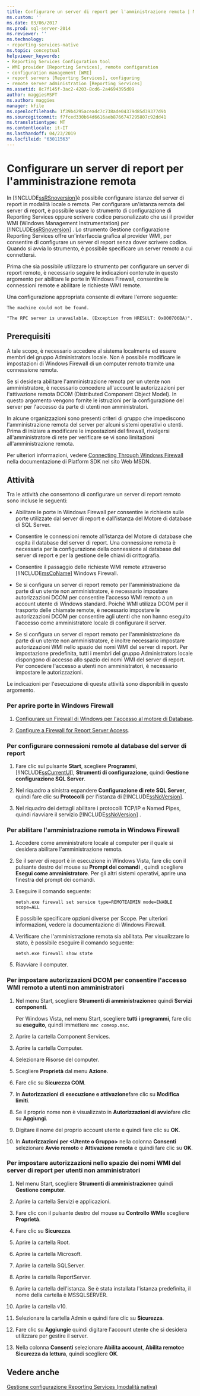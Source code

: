 ```yaml
---
title: Configurare un server di report per l'amministrazione remota | Microsoft Docs
ms.custom: ''
ms.date: 03/06/2017
ms.prod: sql-server-2014
ms.reviewer: ''
ms.technology:
- reporting-services-native
ms.topic: conceptual
helpviewer_keywords:
- Reporting Services Configuration tool
- WMI provider [Reporting Services], remote configuration
- configuration management [WMI]
- report servers [Reporting Services], configuring
- remote server administration [Reporting Services]
ms.assetid: 8c7f145f-3ac2-4203-8cd6-2a4694395d09
author: maggiesMSFT
ms.author: maggies
manager: kfile
ms.openlocfilehash: 1f39b4295aceadc7c738ade04379d85d39377d9b
ms.sourcegitcommit: f7fced330b64d6616aeb8766747295807c92dd41
ms.translationtype: MT
ms.contentlocale: it-IT
ms.lasthandoff: 04/23/2019
ms.locfileid: "63011563"
---
```

# <a name="configure-a-report-server-for-remote-administration"></a>Configurare un server di report per l'amministrazione remota
  In [!INCLUDE[ssRSnoversion](../../includes/ssrsnoversion-md.md)]è possibile configurare istanze del server di report in modalità locale o remota. Per configurare un'istanza remota del server di report, è possibile usare lo strumento di configurazione di Reporting Services oppure scrivere codice personalizzato che usi il provider WMI (Windows Management Instrumentation) per [!INCLUDE[ssRSnoversion](../../includes/ssrsnoversion-md.md)] . Lo strumento Gestione configurazione Reporting Services offre un'interfaccia grafica al provider WMI, per consentire di configurare un server di report senza dover scrivere codice. Quando si avvia lo strumento, è possibile specificare un server remoto a cui connettersi.  
  
 Prima che sia possibile utilizzare lo strumento per configurare un server di report remoto, è necessario seguire le indicazioni contenute in questo argomento per abilitare le porte in Windows Firewall, consentire le connessioni remote e abilitare le richieste WMI remote.  
  
 Una configurazione appropriata consente di evitare l'errore seguente:  
  
 `The machine could not be found.`  
  
 `"The RPC server is unavailable. (Exception from HRESULT: 0x800706BA)".`  
  
## <a name="prerequisites"></a>Prerequisiti  
 A tale scopo, è necessario accedere al sistema localmente ed essere membri del gruppo Administrators locale. Non è possibile modificare le impostazioni di Windows Firewall di un computer remoto tramite una connessione remota.  
  
 Se si desidera abilitare l'amministrazione remota per un utente non amministratore, è necessario concedere all'account le autorizzazioni per l'attivazione remota DCOM (Distributed Component Object Model). In questo argomento vengono fornite le istruzioni per la configurazione del server per l'accesso da parte di utenti non amministratori.  
  
 In alcune organizzazioni sono presenti criteri di gruppo che impediscono l'amministrazione remota del server per alcuni sistemi operativi o utenti. Prima di iniziare a modificare le impostazioni del firewall, rivolgersi all'amministratore di rete per verificare se vi sono limitazioni all'amministrazione remota.  
  
 Per ulteriori informazioni, vedere [Connecting Through Windows Firewall](https://go.microsoft.com/fwlink/?LinkId=63615) nella documentazione di Platform SDK nel sito Web MSDN.  
  
## <a name="tasks"></a>Attività  
 Tra le attività che consentono di configurare un server di report remoto sono incluse le seguenti:  
  
-   Abilitare le porte in Windows Firewall per consentire le richieste sulle porte utilizzate dal server di report e dall'istanza del Motore di database di SQL Server.  
  
-   Consentire le connessioni remote all'istanza del Motore di database che ospita il database del server di report. Una connessione remota è necessaria per la configurazione della connessione al database del server di report e per la gestione delle chiavi di crittografia.  
  
-   Consentire il passaggio delle richieste WMI remote attraverso [!INCLUDE[msCoName](../../includes/msconame-md.md)] Windows Firewall.  
  
-   Se si configura un server di report remoto per l'amministrazione da parte di un utente non amministratore, è necessario impostare autorizzazioni DCOM per consentire l'accesso WMI remoto a un account utente di Windows standard. Poiché WMI utilizza DCOM per il trasporto delle chiamate remote, è necessario impostare le autorizzazioni DCOM per consentire agli utenti che non hanno eseguito l'accesso come amministratore locale di configurare il server.  
  
-   Se si configura un server di report remoto per l'amministrazione da parte di un utente non amministratore, è inoltre necessario impostare autorizzazioni WMI nello spazio dei nomi WMI del server di report. Per impostazione predefinita, tutti i membri del gruppo Administrators locale dispongono di accesso allo spazio dei nomi WMI del server di report. Per concedere l'accesso a utenti non amministratori, è necessario impostare le autorizzazioni.  
  
 Le indicazioni per l'esecuzione di queste attività sono disponibili in questo argomento.  
  
### <a name="to-open-ports-in-windows-firewall"></a>Per aprire porte in Windows Firewall  
  
1.  [Configurare un Firewall di Windows per l'accesso al motore di Database](../../database-engine/configure-windows/configure-a-windows-firewall-for-database-engine-access.md).  
  
2.  [Configure a Firewall for Report Server Access](configure-a-firewall-for-report-server-access.md).  
  
### <a name="to-configure-remote-connections-to-the-report-server-database"></a>Per configurare connessioni remote al database del server di report  
  
1.  Fare clic sul pulsante **Start**, scegliere **Programmi**, [!INCLUDE[ssCurrentUI](../../includes/sscurrentui-md.md)], **Strumenti di configurazione**, quindi **Gestione configurazione SQL Server**.  
  
2.  Nel riquadro a sinistra espandere **Configurazione di rete SQL Server**, quindi fare clic su **Protocolli** per l'istanza di [!INCLUDE[ssNoVersion](../../includes/ssnoversion-md.md)].  
  
3.  Nel riquadro dei dettagli abilitare i protocolli TCP/IP e Named Pipes, quindi riavviare il servizio [!INCLUDE[ssNoVersion](../../includes/ssnoversion-md.md)] .  
  
### <a name="to-enable-remote-administration-in-windows-firewall"></a>Per abilitare l'amministrazione remota in Windows Firewall  
  
1.  Accedere come amministratore locale al computer per il quale si desidera abilitare l'amministrazione remota.  
  
2.  Se il server di report è in esecuzione in Windows Vista, fare clic con il pulsante destro del mouse su **Prompt dei comandi** , quindi scegliere **Esegui come amministratore**. Per gli altri sistemi operativi, aprire una finestra del prompt dei comandi.  
  
3.  Eseguire il comando seguente:  
  
    ```  
    netsh.exe firewall set service type=REMOTEADMIN mode=ENABLE scope=ALL  
    ```  
  
     È possibile specificare opzioni diverse per Scope. Per ulteriori informazioni, vedere la documentazione di Windows Firewall.  
  
4.  Verificare che l'amministrazione remota sia abilitata. Per visualizzare lo stato, è possibile eseguire il comando seguente:  
  
    ```  
    netsh.exe firewall show state  
    ```  
  
5.  Riavviare il computer.  
  
### <a name="to-set-dcom-permissions-to-enable-remote-wmi-access-for-non-administrators"></a>Per impostare autorizzazioni DCOM per consentire l'accesso WMI remoto a utenti non amministratori  
  
1.  Nel menu Start, scegliere **Strumenti di amministrazione**e quindi **Servizi componenti**.  
  
     Per Windows Vista, nel menu Start, scegliere **tutti i programmi**, fare clic su **eseguito**, quindi immettere `mmc comexp.msc`.  
  
2.  Aprire la cartella Component Services.  
  
3.  Aprire la cartella Computer.  
  
4.  Selezionare Risorse del computer.  
  
5.  Scegliere **Proprietà** dal menu **Azione**.  
  
6.  Fare clic su **Sicurezza COM**.  
  
7.  In **Autorizzazioni di esecuzione e attivazione**fare clic su **Modifica limiti**.  
  
8.  Se il proprio nome non è visualizzato in **Autorizzazioni di avvio**fare clic su **Aggiungi**.  
  
9. Digitare il nome del proprio account utente e quindi fare clic su **OK**.  
  
10. In **Autorizzazioni per \<Utente o Gruppo>** nella colonna **Consenti** selezionare **Avvio remoto** e **Attivazione remota** e quindi fare clic su **OK**.  
  
### <a name="to-set-permissions-on-the-report-server-wmi-namespace-for-non-administrators"></a>Per impostare autorizzazioni nello spazio dei nomi WMI del server di report per utenti non amministratori  
  
1.  Nel menu Start, scegliere **Strumenti di amministrazione**e quindi **Gestione computer**.  
  
2.  Aprire la cartella Servizi e applicazioni.  
  
3.  Fare clic con il pulsante destro del mouse su **Controllo WMI**e scegliere **Proprietà**.  
  
4.  Fare clic su **Sicurezza**.  
  
5.  Aprire la cartella Root.  
  
6.  Aprire la cartella Microsoft.  
  
7.  Aprire la cartella SQLServer.  
  
8.  Aprire la cartella ReportServer.  
  
9. Aprire la cartella dell'istanza. Se è stata installata l'istanza predefinita, il nome della cartella è MSSQLSERVER.  
  
10. Aprire la cartella v10.  
  
11. Selezionare la cartella Admin e quindi fare clic su **Sicurezza**.  
  
12. Fare clic su **Aggiungi**e quindi digitare l'account utente che si desidera utilizzare per gestire il server.  
  
13. Nella colonna **Consenti** selezionare **Abilita account**, **Abilita remoto**e **Sicurezza da lettura**, quindi scegliere **OK**.  
  
## <a name="see-also"></a>Vedere anche  
 [Gestione configurazione Reporting Services &#40;modalità nativa&#41;](../../sql-server/install/reporting-services-configuration-manager-native-mode.md)  
  
  
